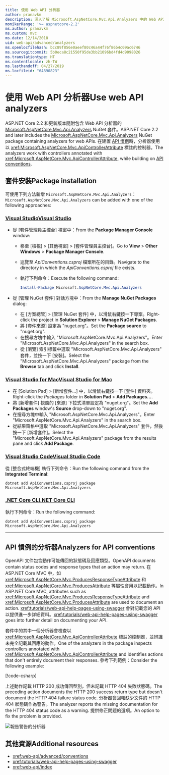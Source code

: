 ```yaml
---
title: 使用 Web API 分析器
author: pranavkm
description: 深入了解 Microsoft.AspNetCore.Mvc.Api.Analyzers 中的 Web API 分析器。
monikerRange: '>= aspnetcore-2.2'
ms.author: pranavkm
ms.custom: mvc
ms.date: 12/14/2018
uid: web-api/advanced/analyzers
ms.openlocfilehash: bcc89f856e0aeef80c46a44f76f86b4c09ac6746
ms.sourcegitcommit: 5b0eca8c21550f95de3bb21096bd4fd4d9098026
ms.translationtype: HT
ms.contentlocale: zh-TW
ms.lasthandoff: 04/27/2019
ms.locfileid: "64890823"
---
```

# <a name="use-web-api-analyzers"></a><span data-ttu-id="338c0-103">使用 Web API 分析器</span><span class="sxs-lookup"><span data-stu-id="338c0-103">Use web API analyzers</span></span>

<span data-ttu-id="338c0-104">ASP.NET Core 2.2 和更新版本隨附包含 Web API 分析器的 [Microsoft.AspNetCore.Mvc.Api.Analyzers](https://www.nuget.org/packages/Microsoft.AspNetCore.Mvc.Api.Analyzers) NuGet 套件。</span><span class="sxs-lookup"><span data-stu-id="338c0-104">ASP.NET Core 2.2 and later includes the [Microsoft.AspNetCore.Mvc.Api.Analyzers](https://www.nuget.org/packages/Microsoft.AspNetCore.Mvc.Api.Analyzers) NuGet package containing analyzers for web APIs.</span></span> <span data-ttu-id="338c0-105">在建置 [API 慣例](xref:web-api/advanced/conventions)時，分析器使用以 <xref:Microsoft.AspNetCore.Mvc.ApiControllerAttribute> 標註的控制器。</span><span class="sxs-lookup"><span data-stu-id="338c0-105">The analyzers work with controllers annotated with <xref:Microsoft.AspNetCore.Mvc.ApiControllerAttribute>, while building on [API conventions](xref:web-api/advanced/conventions).</span></span>

## <a name="package-installation"></a><span data-ttu-id="338c0-106">套件安裝</span><span class="sxs-lookup"><span data-stu-id="338c0-106">Package installation</span></span>

<span data-ttu-id="338c0-107">可使用下列方法新增 `Microsoft.AspNetCore.Mvc.Api.Analyzers`：</span><span class="sxs-lookup"><span data-stu-id="338c0-107">`Microsoft.AspNetCore.Mvc.Api.Analyzers` can be added with one of the following approaches:</span></span>

### <a name="visual-studiotabvisual-studio"></a>[<span data-ttu-id="338c0-108">Visual Studio</span><span class="sxs-lookup"><span data-stu-id="338c0-108">Visual Studio</span></span>](#tab/visual-studio)

* <span data-ttu-id="338c0-109">從 [套件管理員主控台] 視窗中：</span><span class="sxs-lookup"><span data-stu-id="338c0-109">From the **Package Manager Console** window:</span></span>
  * <span data-ttu-id="338c0-110">移至 [檢視] > [其他視窗] > [套件管理員主控台]。</span><span class="sxs-lookup"><span data-stu-id="338c0-110">Go to **View** > **Other Windows** > **Package Manager Console**.</span></span>
  * <span data-ttu-id="338c0-111">巡覽至 *ApiConventions.csproj* 檔案所在的目錄。</span><span class="sxs-lookup"><span data-stu-id="338c0-111">Navigate to the directory in which the *ApiConventions.csproj* file exists.</span></span>
  * <span data-ttu-id="338c0-112">執行下列命令：</span><span class="sxs-lookup"><span data-stu-id="338c0-112">Execute the following command:</span></span>

    ```powershell
    Install-Package Microsoft.AspNetCore.Mvc.Api.Analyzers
    ```

* <span data-ttu-id="338c0-113">從 [管理 NuGet 套件] 對話方塊中：</span><span class="sxs-lookup"><span data-stu-id="338c0-113">From the **Manage NuGet Packages** dialog:</span></span>
  * <span data-ttu-id="338c0-114">在 [方案總管] > [管理 NuGet 套件] 中，以滑鼠右鍵按一下專案。</span><span class="sxs-lookup"><span data-stu-id="338c0-114">Right-click the project in **Solution Explorer** > **Manage NuGet Packages**.</span></span>
  * <span data-ttu-id="338c0-115">將 [套件來源] 設定為 "nuget.org"。</span><span class="sxs-lookup"><span data-stu-id="338c0-115">Set the **Package source** to "nuget.org".</span></span>
  * <span data-ttu-id="338c0-116">在搜尋方塊中輸入 "Microsoft.AspNetCore.Mvc.Api.Analyzers"。</span><span class="sxs-lookup"><span data-stu-id="338c0-116">Enter "Microsoft.AspNetCore.Mvc.Api.Analyzers" in the search box.</span></span>
  * <span data-ttu-id="338c0-117">從 [瀏覽] 索引標籤中選取 "Microsoft.AspNetCore.Mvc.Api.Analyzers" 套件，並按一下 [安裝]。</span><span class="sxs-lookup"><span data-stu-id="338c0-117">Select the "Microsoft.AspNetCore.Mvc.Api.Analyzers" package from the **Browse** tab and click **Install**.</span></span>

### <a name="visual-studio-for-mactabvisual-studio-mac"></a>[<span data-ttu-id="338c0-118">Visual Studio for Mac</span><span class="sxs-lookup"><span data-stu-id="338c0-118">Visual Studio for Mac</span></span>](#tab/visual-studio-mac)

* <span data-ttu-id="338c0-119">在 [Solution Pad] > [新增套件...] 中，以滑鼠右鍵按一下 [套件] 資料夾。</span><span class="sxs-lookup"><span data-stu-id="338c0-119">Right-click the *Packages* folder in **Solution Pad** > **Add Packages...**.</span></span>
* <span data-ttu-id="338c0-120">將 [新增套件] 視窗的 [來源] 下拉式清單設定為 "nuget.org"。</span><span class="sxs-lookup"><span data-stu-id="338c0-120">Set the **Add Packages** window's **Source** drop-down to "nuget.org".</span></span>
* <span data-ttu-id="338c0-121">在搜尋方塊中輸入 "Microsoft.AspNetCore.Mvc.Api.Analyzers"。</span><span class="sxs-lookup"><span data-stu-id="338c0-121">Enter "Microsoft.AspNetCore.Mvc.Api.Analyzers" in the search box.</span></span>
* <span data-ttu-id="338c0-122">從結果窗格中選取 "Microsoft.AspNetCore.Mvc.Api.Analyzers" 套件，然後按一下 [新增套件]。</span><span class="sxs-lookup"><span data-stu-id="338c0-122">Select the "Microsoft.AspNetCore.Mvc.Api.Analyzers" package from the results pane and click **Add Package**.</span></span>

### <a name="visual-studio-codetabvisual-studio-code"></a>[<span data-ttu-id="338c0-123">Visual Studio Code</span><span class="sxs-lookup"><span data-stu-id="338c0-123">Visual Studio Code</span></span>](#tab/visual-studio-code)

<span data-ttu-id="338c0-124">從 [整合式終端機] 執行下列命令：</span><span class="sxs-lookup"><span data-stu-id="338c0-124">Run the following command from the **Integrated Terminal**:</span></span>

```console
dotnet add ApiConventions.csproj package Microsoft.AspNetCore.Mvc.Api.Analyzers
```

### <a name="net-core-clitabnetcore-cli"></a>[<span data-ttu-id="338c0-125">.NET Core CLI</span><span class="sxs-lookup"><span data-stu-id="338c0-125">.NET Core CLI</span></span>](#tab/netcore-cli)

<span data-ttu-id="338c0-126">執行下列命令：</span><span class="sxs-lookup"><span data-stu-id="338c0-126">Run the following command:</span></span>

```console
dotnet add ApiConventions.csproj package Microsoft.AspNetCore.Mvc.Api.Analyzers
```

---

## <a name="analyzers-for-api-conventions"></a><span data-ttu-id="338c0-127">API 慣例的分析器</span><span class="sxs-lookup"><span data-stu-id="338c0-127">Analyzers for API conventions</span></span>

<span data-ttu-id="338c0-128">OpenAPI 文件包含動作可能傳回的狀態碼及回應類型。</span><span class="sxs-lookup"><span data-stu-id="338c0-128">OpenAPI documents contain status codes and response types that an action may return.</span></span> <span data-ttu-id="338c0-129">在 ASP.NET Core MVC 中，如 <xref:Microsoft.AspNetCore.Mvc.ProducesResponseTypeAttribute> 和 <xref:Microsoft.AspNetCore.Mvc.ProducesAttribute> 等屬性會用以記載動作。</span><span class="sxs-lookup"><span data-stu-id="338c0-129">In ASP.NET Core MVC, attributes such as <xref:Microsoft.AspNetCore.Mvc.ProducesResponseTypeAttribute> and <xref:Microsoft.AspNetCore.Mvc.ProducesAttribute> are used to document an action.</span></span> <span data-ttu-id="338c0-130"><xref:tutorials/web-api-help-pages-using-swagger> 會對記載您的 API 以提供進一步詳細資料。</span><span class="sxs-lookup"><span data-stu-id="338c0-130"><xref:tutorials/web-api-help-pages-using-swagger> goes into further detail on documenting your API.</span></span>

<span data-ttu-id="338c0-131">套件中的其中一個分析器會檢查以 <xref:Microsoft.AspNetCore.Mvc.ApiControllerAttribute> 標註的控制器，並辨識未完全記載其回應的動作。</span><span class="sxs-lookup"><span data-stu-id="338c0-131">One of the analyzers in the package inspects controllers annotated with <xref:Microsoft.AspNetCore.Mvc.ApiControllerAttribute> and identifies actions that don't entirely document their responses.</span></span> <span data-ttu-id="338c0-132">參考下列範例：</span><span class="sxs-lookup"><span data-stu-id="338c0-132">Consider the following example:</span></span>

[!code-csharp[](conventions/sample/Controllers/ContactsController.cs?name=missing404docs&highlight=9)]

<span data-ttu-id="338c0-133">上述動作記載 HTTP 200 成功傳回型別，但未記載 HTTP 404 失敗狀態碼。</span><span class="sxs-lookup"><span data-stu-id="338c0-133">The preceding action documents the HTTP 200 success return type but doesn't document the HTTP 404 failure status code.</span></span> <span data-ttu-id="338c0-134">分析器會回報缺少文件的 HTTP 404 狀態碼作為警告。</span><span class="sxs-lookup"><span data-stu-id="338c0-134">The analyzer reports the missing documentation for the HTTP 404 status code as a warning.</span></span> <span data-ttu-id="338c0-135">提供修正問題的選項。</span><span class="sxs-lookup"><span data-stu-id="338c0-135">An option to fix the problem is provided.</span></span>

![報告警告的分析器](conventions/_static/Analyzer.gif)

## <a name="additional-resources"></a><span data-ttu-id="338c0-137">其他資源</span><span class="sxs-lookup"><span data-stu-id="338c0-137">Additional resources</span></span>

* <xref:web-api/advanced/conventions>
* <xref:tutorials/web-api-help-pages-using-swagger>
* <xref:web-api/index>
